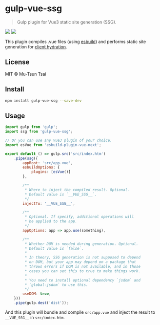 # gulp-vue-ssg

> Gulp plugin for Vue3 static site generation (SSG).

![](https://img.shields.io/badge/Gulp-4.0-red)
![](https://img.shields.io/badge/Vue-3.0-brightgreen)

This plugin compiles .vue files (using [esbuild](https://www.npmjs.com/package/esbuild)) and performs static site generation for [client hydration](https://vuejs.org/guide/scaling-up/ssr.html#client-hydration).

## License

MIT &copy; Mu-Tsun Tsai

## Install

```bash
npm install gulp-vue-ssg --save-dev
```

## Usage

```javascript
import gulp from 'gulp';
import ssg from 'gulp-vue-ssg';

// Or you can use any Vue3 plugin of your choice.
import esVue from 'esbuild-plugin-vue-next';

export default () => gulp.src('src/index.htm')
	.pipe(ssg({
		appRoot: 'src/app.vue',
		esbuildOptions: {
			plugins: [esVue()]
		},

		/**
		 * Where to inject the compiled result. Optional.
		 * Default value is `__VUE_SSG__`.
		 */
		injectTo: '__VUE_SSG__',

		/**
		 * Optional. If specify, additional operations will
		 * be applied to the app.
		 */
		appOptions: app => app.use(something),

		/**
		 * Whether DOM is needed during generation. Optional.
		 * Default value is `false`.
		 *
		 * In theory, SSG generation is not supposed to depend
		 * on DOM, but your app may depend on a package that
		 * throws errors if DOM is not available, and in those
		 * cases you can set this to true to make things work.
		 *
		 * You need to install optional dependency `jsdom` and
		 * `global-jsdom` to use this.
		 */
		useDOM: true,
	}))
	.pipe(gulp.dest('dist'));
```

And this plugin will bundle and compile `src/app.vue` and inject the result to `__VUE_SSG__` in `src/index.htm`.
